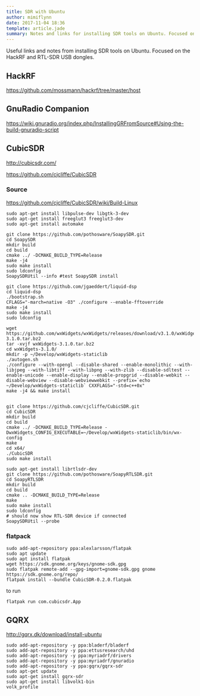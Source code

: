 ```yaml
---
title: SDR with Ubuntu
author: mimiflynn
date: 2017-11-04 18:36
template: article.jade
summary: Notes and links for installing SDR tools on Ubuntu. Focused on HackRD and RTL-SDR.
---
```


Useful links and notes from installing SDR tools on Ubuntu. Focused on the HackRF and RTL-SDR USB dongles.


## HackRF

https://github.com/mossmann/hackrf/tree/master/host

## GnuRadio Companion

https://wiki.gnuradio.org/index.php/InstallingGRFromSource#Using-the-build-gnuradio-script

## CubicSDR

http://cubicsdr.com/

https://github.com/cjcliffe/CubicSDR

### Source

https://github.com/cjcliffe/CubicSDR/wiki/Build-Linux

```
sudo apt-get install libpulse-dev libgtk-3-dev
sudo apt-get install freeglut3 freeglut3-dev
sudo apt-get install automake

git clone https://github.com/pothosware/SoapySDR.git
cd SoapySDR
mkdir build
cd build
cmake ../ -DCMAKE_BUILD_TYPE=Release
make -j4
sudo make install
sudo ldconfig
SoapySDRUtil --info #test SoapySDR install

git clone https://github.com/jgaeddert/liquid-dsp
cd liquid-dsp
./bootstrap.sh
CFLAGS="-march=native -O3" ./configure --enable-fftoverride 
make -j4
sudo make install
sudo ldconfig

wget https://github.com/wxWidgets/wxWidgets/releases/download/v3.1.0/wxWidgets-3.1.0.tar.bz2
tar -xvjf wxWidgets-3.1.0.tar.bz2  
cd wxWidgets-3.1.0/
mkdir -p ~/Develop/wxWidgets-staticlib
./autogen.sh
./configure --with-opengl --disable-shared --enable-monolithic --with-libjpeg --with-libtiff --with-libpng --with-zlib --disable-sdltest --enable-unicode --enable-display --enable-propgrid --disable-webkit --disable-webview --disable-webviewwebkit --prefix=`echo ~/Develop/wxWidgets-staticlib` CXXFLAGS="-std=c++0x"
make -j4 && make install


git clone https://github.com/cjcliffe/CubicSDR.git
cd CubicSDR
mkdir build
cd build
cmake ../ -DCMAKE_BUILD_TYPE=Release -DwxWidgets_CONFIG_EXECUTABLE=~/Develop/wxWidgets-staticlib/bin/wx-config
make
cd x64/
./CubicSDR
sudo make install

sudo apt-get install librtlsdr-dev
git clone https://github.com/pothosware/SoapyRTLSDR.git
cd SoapyRTLSDR
mkdir build
cd build
cmake .. -DCMAKE_BUILD_TYPE=Release
make
sudo make install
sudo ldconfig
# should now show RTL-SDR device if connected
SoapySDRUtil --probe
```

### flatpack

```
sudo add-apt-repository ppa:alexlarsson/flatpak
sudo apt update
sudo apt install flatpak
wget https://sdk.gnome.org/keys/gnome-sdk.gpg
sudo flatpak remote-add --gpg-import=gnome-sdk.gpg gnome https://sdk.gnome.org/repo/
flatpak install --bundle CubicSDR-0.2.0.flatpak
```
to run
```
flatpak run com.cubicsdr.App
```

## GQRX
http://gqrx.dk/download/install-ubuntu

```
sudo add-apt-repository -y ppa:bladerf/bladerf
sudo add-apt-repository -y ppa:ettusresearch/uhd
sudo add-apt-repository -y ppa:myriadrf/drivers
sudo add-apt-repository -y ppa:myriadrf/gnuradio
sudo add-apt-repository -y ppa:gqrx/gqrx-sdr
sudo apt-get update
sudo apt-get install gqrx-sdr
sudo apt-get install libvolk1-bin
volk_profile
```